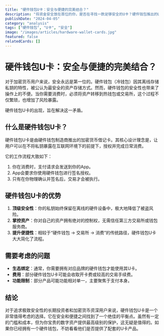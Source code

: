 ```yaml
---
title: "硬件钱包U卡：安全与便捷的完美结合？"
description: "将资金安全放在首位的你，是否在寻找一款足够安全的U卡？硬件钱包推出的U卡可能是你的答案。本文将探讨硬件钱包U卡的优势与选择。"
publishDate: "2024-04-05"
category: "analysis"
tags: ["硬件钱包", "U卡", "安全"]
image: "/images/articles/hardware-wallet-cards.jpg"
featured: false
relatedCards: []
---
```


# 硬件钱包U卡：安全与便捷的完美结合？

对于加密货币用户来说，安全永远是第一位的。硬件钱包（冷钱包）因其离线存储私钥的特性，被公认为最安全的资产存储方式。然而，硬件钱包的安全性也带来了操作上的不便。当你需要消费时，必须将资产转移到热钱包或交易所，这个过程不仅繁琐，也增加了风险暴露。

硬件钱包U卡的出现，旨在解决这一矛盾。

## 什么是硬件钱包U卡？

硬件钱包U卡是由硬件钱包制造商推出的加密货币借记卡。其核心设计理念是，让用户可以在不将私钥暴露在互联网环境下的前提下，授权并完成日常消费。

它的工作流程大致如下：
1. 你在消费时，支付请求会发送到你的App。
2. App会要求你使用硬件钱包进行签名授权。
3. 只有在你物理确认并签名后，交易才会被执行。

## 硬件钱包U卡的优势

1.  **顶级安全性**：你的私钥始终保留在离线的硬件设备中，极大地降低了被盗风险。
2.  **掌控资产**：你对自己的资产拥有绝对的控制权，无需信任第三方交易所或钱包服务商。
3.  **提升便捷性**：相较于“硬件钱包 -> 交易所 -> 消费”的传统路径，硬件钱包U卡大大简化了流程。

## 需要考虑的问题

- **生态绑定**：通常，你需要拥有对应品牌的硬件钱包才能使用其U卡。
- **费用**：部分硬件钱包U卡可能会收取开卡费或较高的交易手续费。
- **功能限制**：部分产品可能功能相对单一，主要聚焦于支付本身。

## 结论

对于追求极致安全性的长期投资者和加密货币资深用户来说，硬件钱包U卡是一个非常值得考虑的选择。它在安全和便捷之间找到了一个绝佳的平衡点。虽然有一定的门槛和成本，但为你宝贵的数字资产提供最高级别的保护，这无疑是值得的。如果你已经拥有一个硬件钱包，不妨看看他们是否提供了配套的U卡产品。

